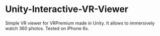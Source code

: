 # Unity-Interactive-VR-Viewer
Simple VR viewer for VRPremium made in Unity. It allows to immersively watch 360 photos. Tested on iPhone 6s. 
